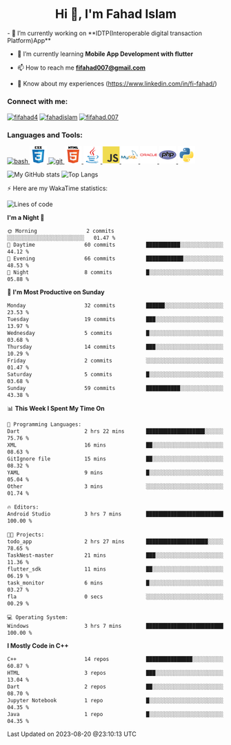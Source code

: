 <h1 align="center">Hi 👋, I'm Fahad Islam</h1>
- 🔭 I’m currently working on **IDTP(Interoperable digital transaction Platform)App**

- 🌱 I’m currently learning **Mobile App Development with flutter**

- 📫 How to reach me **fifahad007@gmail.com**

- 📄 Know about my experiences (https://www.linkedin.com/in/fi-fahad/)

<h3 align="left">Connect with me:</h3>
<p align="left">
<a href="https://twitter.com/fifahad4" target="blank"><img align="center" src="https://raw.githubusercontent.com/rahuldkjain/github-profile-readme-generator/master/src/images/icons/Social/twitter.svg" alt="fifahad4" height="30" width="40" /></a>
<a href="https://www.linkedin.com/in/fi-fahad/" target="blank"><img align="center" src="https://raw.githubusercontent.com/rahuldkjain/github-profile-readme-generator/master/src/images/icons/Social/linked-in-alt.svg" alt="fahadislam" height="30" width="40" /></a>
<a href="https://fb.com/fifahad.007" target="blank"><img align="center" src="https://raw.githubusercontent.com/rahuldkjain/github-profile-readme-generator/master/src/images/icons/Social/facebook.svg" alt="fifahad.007" height="30" width="40" /></a>
</p>

<h3 align="left">Languages and Tools:</h3>
<p align="left"> <a href="https://www.gnu.org/software/bash/" target="_blank" rel="noreferrer"> <img src="https://www.vectorlogo.zone/logos/gnu_bash/gnu_bash-icon.svg" alt="bash" width="40" height="40"/> </a> <a href="https://www.w3schools.com/css/" target="_blank" rel="noreferrer"> <img src="https://raw.githubusercontent.com/devicons/devicon/master/icons/css3/css3-original-wordmark.svg" alt="css3" width="40" height="40"/> </a> <a href="https://git-scm.com/" target="_blank" rel="noreferrer"> <img src="https://www.vectorlogo.zone/logos/git-scm/git-scm-icon.svg" alt="git" width="40" height="40"/> </a> <a href="https://www.w3.org/html/" target="_blank" rel="noreferrer"> <img src="https://raw.githubusercontent.com/devicons/devicon/master/icons/html5/html5-original-wordmark.svg" alt="html5" width="40" height="40"/> </a> <a href="https://www.java.com" target="_blank" rel="noreferrer"> <img src="https://raw.githubusercontent.com/devicons/devicon/master/icons/java/java-original.svg" alt="java" width="40" height="40"/> </a> <a href="https://developer.mozilla.org/en-US/docs/Web/JavaScript" target="_blank" rel="noreferrer"> <img src="https://raw.githubusercontent.com/devicons/devicon/master/icons/javascript/javascript-original.svg" alt="javascript" width="40" height="40"/> </a> <a href="https://www.mysql.com/" target="_blank" rel="noreferrer"> <img src="https://raw.githubusercontent.com/devicons/devicon/master/icons/mysql/mysql-original-wordmark.svg" alt="mysql" width="40" height="40"/> </a> <a href="https://www.oracle.com/" target="_blank" rel="noreferrer"> <img src="https://raw.githubusercontent.com/devicons/devicon/master/icons/oracle/oracle-original.svg" alt="oracle" width="40" height="40"/> </a> <a href="https://www.php.net" target="_blank" rel="noreferrer"> <img src="https://raw.githubusercontent.com/devicons/devicon/master/icons/php/php-original.svg" alt="php" width="40" height="40"/> </a> <a href="https://www.python.org" target="_blank" rel="noreferrer"> <img src="https://raw.githubusercontent.com/devicons/devicon/master/icons/python/python-original.svg" alt="python" width="40" height="40"/> </a> </p>

![My GitHub stats](https://github-readme-stats.vercel.app/api?username=Fahaddada47&show_icons=true&theme=radical)
![Top Langs](https://github-readme-stats.vercel.app/api/top-langs/?username=Fahaddada47&layout=donut)


⚡ Here are my WakaTime statistics:

<!--START_SECTION:waka-->
![Lines of code](https://img.shields.io/badge/From%20Hello%20World%20I%27ve%20Written-200.1%20thousand%20lines%20of%20code-blue)

**I'm a Night 🦉** 

```text
🌞 Morning                2 commits           ░░░░░░░░░░░░░░░░░░░░░░░░░   01.47 % 
🌆 Daytime                60 commits          ███████████░░░░░░░░░░░░░░   44.12 % 
🌃 Evening                66 commits          ████████████░░░░░░░░░░░░░   48.53 % 
🌙 Night                  8 commits           █░░░░░░░░░░░░░░░░░░░░░░░░   05.88 % 
```
📅 **I'm Most Productive on Sunday** 

```text
Monday                   32 commits          ██████░░░░░░░░░░░░░░░░░░░   23.53 % 
Tuesday                  19 commits          ███░░░░░░░░░░░░░░░░░░░░░░   13.97 % 
Wednesday                5 commits           █░░░░░░░░░░░░░░░░░░░░░░░░   03.68 % 
Thursday                 14 commits          ███░░░░░░░░░░░░░░░░░░░░░░   10.29 % 
Friday                   2 commits           ░░░░░░░░░░░░░░░░░░░░░░░░░   01.47 % 
Saturday                 5 commits           █░░░░░░░░░░░░░░░░░░░░░░░░   03.68 % 
Sunday                   59 commits          ███████████░░░░░░░░░░░░░░   43.38 % 
```


📊 **This Week I Spent My Time On** 

```text
💬 Programming Languages: 
Dart                     2 hrs 22 mins       ███████████████████░░░░░░   75.76 % 
XML                      16 mins             ██░░░░░░░░░░░░░░░░░░░░░░░   08.63 % 
GitIgnore file           15 mins             ██░░░░░░░░░░░░░░░░░░░░░░░   08.32 % 
YAML                     9 mins              █░░░░░░░░░░░░░░░░░░░░░░░░   05.04 % 
Other                    3 mins              ░░░░░░░░░░░░░░░░░░░░░░░░░   01.74 % 

🔥 Editors: 
Android Studio           3 hrs 7 mins        █████████████████████████   100.00 % 

🐱‍💻 Projects: 
todo_app                 2 hrs 27 mins       ████████████████████░░░░░   78.65 % 
TaskNest-master          21 mins             ███░░░░░░░░░░░░░░░░░░░░░░   11.36 % 
flutter_sdk              11 mins             ██░░░░░░░░░░░░░░░░░░░░░░░   06.19 % 
task_monitor             6 mins              █░░░░░░░░░░░░░░░░░░░░░░░░   03.27 % 
fla                      0 secs              ░░░░░░░░░░░░░░░░░░░░░░░░░   00.29 % 

💻 Operating System: 
Windows                  3 hrs 7 mins        █████████████████████████   100.00 % 
```

**I Mostly Code in C++** 

```text
C++                      14 repos            ███████████████░░░░░░░░░░   60.87 % 
HTML                     3 repos             ███░░░░░░░░░░░░░░░░░░░░░░   13.04 % 
Dart                     2 repos             ██░░░░░░░░░░░░░░░░░░░░░░░   08.70 % 
Jupyter Notebook         1 repo              █░░░░░░░░░░░░░░░░░░░░░░░░   04.35 % 
Java                     1 repo              █░░░░░░░░░░░░░░░░░░░░░░░░   04.35 % 
```




 Last Updated on 2023-08-20 @23:10:13 UTC
<!--END_SECTION:waka-->


